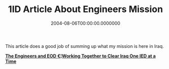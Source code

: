 ﻿---
title: 1ID Article About Engineers Mission
date: "2004-08-06T00:00:00.0000000"
featuredImage: img/1id-article-about-engineers-mission-featured.png
---

This article does a good job of summing up what my mission is here in Iraq.

**[The Engineers and EOD €¦Working Together to Clear Iraq One IED at a Time](https://www.1id.army.mil/1ID/News/August/Article_14/Article_14.htm)**

